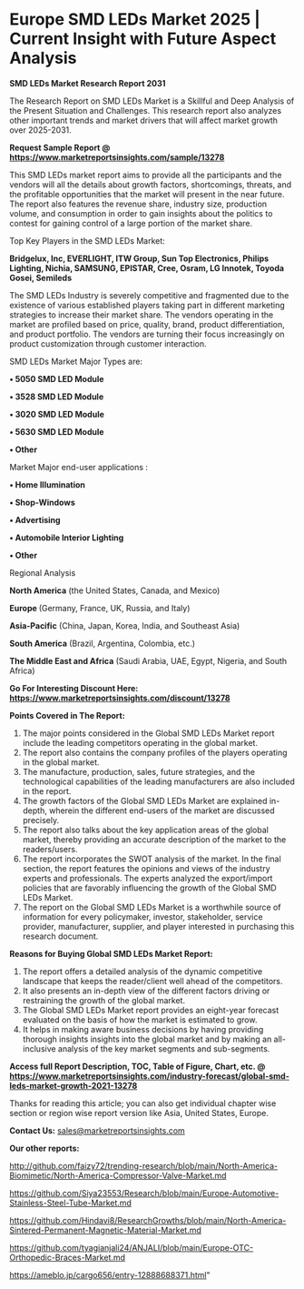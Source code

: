 # Europe SMD LEDs Market 2025 | Current Insight with Future Aspect Analysis

<strong>SMD LEDs Market Research Report 2031</strong>

The Research Report on SMD LEDs Market is a Skillful and Deep Analysis of the Present Situation and Challenges. This research report also analyzes other important trends and market drivers that will affect market growth over 2025-2031.

<strong>Request Sample Report @ <a href=https://www.marketreportsinsights.com/sample/13278>https://www.marketreportsinsights.com/sample/13278</a></strong>

This SMD LEDs market report aims to provide all the participants and the vendors will all the details about growth factors, shortcomings, threats, and the profitable opportunities that the market will present in the near future. The report also features the revenue share, industry size, production volume, and consumption in order to gain insights about the politics to contest for gaining control of a large portion of the market share.

Top Key Players in the SMD LEDs Market:

<strong>Bridgelux, Inc, EVERLIGHT, ITW Group, Sun Top Electronics, Philips Lighting, Nichia, SAMSUNG, EPISTAR, Cree, Osram, LG Innotek, Toyoda Gosei, Semileds</strong>

The SMD LEDs Industry is severely competitive and fragmented due to the existence of various established players taking part in different marketing strategies to increase their market share. The vendors operating in the market are profiled based on price, quality, brand, product differentiation, and product portfolio. The vendors are turning their focus increasingly on product customization through customer interaction.

SMD LEDs Market Major Types are:

<strong>• 5050 SMD LED Module

• 3528 SMD LED Module

• 3020 SMD LED Module

• 5630 SMD LED Module

• Other</strong>

Market Major end-user applications :

<strong>• Home Illumination

• Shop-Windows

• Advertising

• Automobile Interior Lighting

• Other</strong>

Regional Analysis

</u><strong><b>North America</b></strong> (the United States, Canada, and Mexico)

<strong><b>Europe </b></strong>(Germany, France, UK, Russia, and Italy)

<strong><b>Asia-Pacific</b></strong> (China, Japan, Korea, India, and Southeast Asia)

<strong><b>South America</b></strong> (Brazil, Argentina, Colombia, etc.)

<strong><b>The Middle East and Africa</b></strong> (Saudi Arabia, UAE, Egypt, Nigeria, and South Africa)

<strong>Go For Interesting Discount Here: <a href=https://www.marketreportsinsights.com/discount/13278>https://www.marketreportsinsights.com/discount/13278</a></strong>

<strong>Points Covered in The Report:</strong>
<ol>
  <li>The major points considered in the Global SMD LEDs Market report include the leading competitors operating in the global market.</li>
  <li>The report also contains the company profiles of the players operating in the global market.</li>
  <li>The manufacture, production, sales, future strategies, and the technological capabilities of the leading manufacturers are also included in the report.</li>
  <li>The growth factors of the Global SMD LEDs Market are explained in-depth, wherein the different end-users of the market are discussed precisely.</li>
  <li>The report also talks about the key application areas of the global market, thereby providing an accurate description of the market to the readers/users.</li>
  <li>The report incorporates the SWOT analysis of the market. In the final section, the report features the opinions and views of the industry experts and professionals. The experts analyzed the export/import policies that are favorably influencing the growth of the Global SMD LEDs Market.</li>
  <li>The report on the Global SMD LEDs Market is a worthwhile source of information for every policymaker, investor, stakeholder, service provider, manufacturer, supplier, and player interested in purchasing this research document.</li>
</ol>
<strong>Reasons for Buying Global SMD LEDs Market Report:</strong>

<ol>
  <li>The report offers a detailed analysis of the dynamic competitive landscape that keeps the reader/client well ahead of the competitors.</li>
  <li>It also presents an in-depth view of the different factors driving or restraining the growth of the global market.</li>
  <li>The Global SMD LEDs Market report provides an eight-year forecast evaluated on the basis of how the market is estimated to grow.</li>
  <li>It helps in making aware business decisions by having providing thorough insights insights into the global market and by making an all-inclusive analysis of the key market segments and sub-segments.</li>
</ol>
<strong>Access full Report Description, TOC, Table of Figure, Chart, etc. @ <a href=https://www.marketreportsinsights.com/industry-forecast/global-smd-leds-market-growth-2021-13278>https://www.marketreportsinsights.com/industry-forecast/global-smd-leds-market-growth-2021-13278</a></strong>


Thanks for reading this article; you can also get individual chapter wise section or region wise report version like Asia, United States, Europe.

<strong>Contact Us:</strong>
sales@marketreportsinsights.com

<strong>Our other reports:</strong>

<a href=http://github.com/faizy72/trending-research/blob/main/North-America-Biomimetic/North-America-Compressor-Valve-Market.md>http://github.com/faizy72/trending-research/blob/main/North-America-Biomimetic/North-America-Compressor-Valve-Market.md</a>

<a href=https://github.com/Siya23553/Research/blob/main/Europe-Automotive-Stainless-Steel-Tube-Market.md>https://github.com/Siya23553/Research/blob/main/Europe-Automotive-Stainless-Steel-Tube-Market.md</a>

<a href=https://github.com/Hindavi8/ResearchGrowths/blob/main/North-America-Sintered-Permanent-Magnetic-Material-Market.md>https://github.com/Hindavi8/ResearchGrowths/blob/main/North-America-Sintered-Permanent-Magnetic-Material-Market.md</a>

<a href=https://github.com/tyagianjali24/ANJALI/blob/main/Europe-OTC-Orthopedic-Braces-Market.md>https://github.com/tyagianjali24/ANJALI/blob/main/Europe-OTC-Orthopedic-Braces-Market.md</a>

<a href=https://ameblo.jp/cargo656/entry-12888688371.html>https://ameblo.jp/cargo656/entry-12888688371.html</a>"
